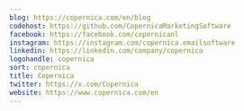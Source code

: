 ```yaml
---
blog: https://copernica.com/en/blog
codehost: https://github.com/CopernicaMarketingSoftware
facebook: https://facebook.com/copernicanl
instagram: https://instagram.com/copernica.emailsoftware
linkedin: https://linkedin.com/company/copernica
logohandle: copernica
sort: copernica
title: Copernica
twitter: https://x.com/Copernica
website: https://www.copernica.com/en
---
```

